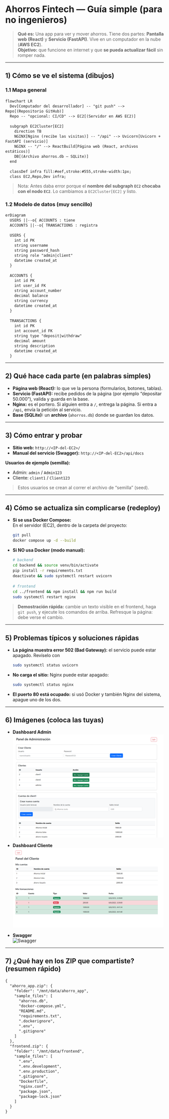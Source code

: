 # Ahorros Fintech — Guía simple (para no ingenieros)

> **Qué es:** Una app para ver y mover ahorros. Tiene dos partes: **Pantalla web (React)** y **Servicio (FastAPI)**. Vive en un computador en la nube (**AWS EC2**).  
> **Objetivo:** que funcione en internet y que **se pueda actualizar fácil** sin romper nada.

---

## 1) Cómo se ve el sistema (dibujos)

### 1.1 Mapa general
```mermaid
flowchart LR
  Dev[Computador del desarrollador] -- "git push" --> Repo[(Repositorio GitHub)]
  Repo -- "opcional: CI/CD" --> EC2[(Servidor en AWS EC2)]

  subgraph EC2Cluster[EC2]
    direction TB
    NGINX[Nginx (recibe las visitas)] -- "/api" --> Uvicorn[Uvicorn + FastAPI (servicio)]
    NGINX -- "/" --> ReactBuild[Página web (React, archivos estáticos)]
    DB[(Archivo ahorros.db — SQLite)]
  end

  classDef infra fill:#eef,stroke:#555,stroke-width:1px;
  class EC2,Repo,Dev infra;
```

> Nota: Antes daba error porque el **nombre del subgraph `EC2` chocaba con el nodo `EC2`**. Lo cambiamos a `EC2Cluster[EC2]` y listo.

### 1.2 Modelo de datos (muy sencillo)
```mermaid
erDiagram
  USERS ||--o{ ACCOUNTS : tiene
  ACCOUNTS ||--o{ TRANSACTIONS : registra

  USERS {
    int id PK
    string username
    string password_hash
    string role "admin|client"
    datetime created_at
  }

  ACCOUNTS {
    int id PK
    int user_id FK
    string account_number
    decimal balance
    string currency
    datetime created_at
  }

  TRANSACTIONS {
    int id PK
    int account_id FK
    string type "deposit|withdraw"
    decimal amount
    string description
    datetime created_at
  }
```

---

## 2) Qué hace cada parte (en palabras simples)

- **Página web (React):** lo que ve la persona (formularios, botones, tablas).
- **Servicio (FastAPI):** recibe pedidos de la página (por ejemplo “depositar 50.000”), valida y guarda en la base.
- **Nginx:** es el portero. Si alguien entra a `/`, entrega la página. Si entra a `/api`, envía la petición al servicio.
- **Base (SQLite):** un **archivo** (`ahorros.db`) donde se guardan los datos.

---

## 3) Cómo entrar y probar

- **Sitio web:** `http://<IP-del-EC2>/`
- **Manual del servicio (Swagger):** `http://<IP-del-EC2>/api/docs`

**Usuarios de ejemplo (semilla):**  
- Admin: `admin` / `Admin123`  
- Cliente: `client1` / `Client123`

> Estos usuarios se crean al correr el archivo de “semilla” (seed).

---

## 4) Cómo se actualiza sin complicarse (redeploy)

- **Si se usa Docker Compose:**  
  En el servidor (EC2), dentro de la carpeta del proyecto:
  ```bash
  git pull
  docker compose up -d --build
  ```

- **Si NO usa Docker (modo manual):**
  ```bash
  # backend
  cd backend && source venv/bin/activate
  pip install -r requirements.txt
  deactivate && sudo systemctl restart uvicorn

  # frontend
  cd ../frontend && npm install && npm run build
  sudo systemctl restart nginx
  ```

> **Demostración rápida:** cambie un texto visible en el frontend, haga `git push`, y ejecute los comandos de arriba. Refresque la página: debe verse el cambio.

---

## 5) Problemas típicos y soluciones rápidas

- **La página muestra error 502 (Bad Gateway):** el servicio puede estar apagado. Revíselo con  
  ```bash
  sudo systemctl status uvicorn
  ```
- **No carga el sitio:** Nginx puede estar apagado:  
  ```bash
  sudo systemctl status nginx
  ```
- **El puerto 80 está ocupado:** si usó Docker y también Nginx del sistema, apague uno de los dos.

---

## 6) Imágenes (coloca las tuyas)

- **Dashboard Admin**  
  ![Dashboard Admin](docs/screenshots/admin_dashboard.png)

- **Dashboard Cliente**  
  ![Dashboard Cliente](docs/screenshots/client_dashboard.png)

- **Swagger**  
  ![Swagger](docs/screenshots/swagger.png)

---

## 7) ¿Qué hay en los ZIP que compartiste? (resumen rápido)

```
{
  "ahorro_app.zip": {
    "folder": "/mnt/data/ahorro_app",
    "sample_files": [
      "ahorros.db",
      "docker-compose.yml",
      "README.md",
      "requirements.txt",
      ".dockerignore",
      ".env",
      ".gitignore"
    ]
  },
  "frontend.zip": {
    "folder": "/mnt/data/frontend",
    "sample_files": [
      ".env",
      ".env.development",
      ".env.production",
      ".gitignore",
      "Dockerfile",
      "nginx.conf",
      "package.json",
      "package-lock.json"
    ]
  }
}
```
